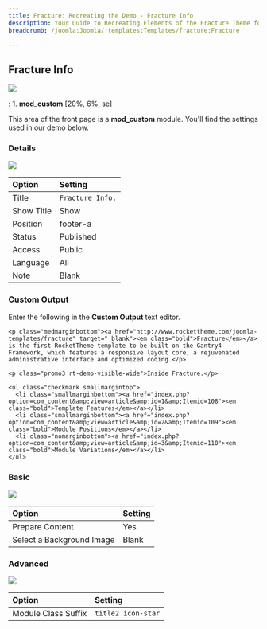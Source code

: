 ```yaml
---
title: Fracture: Recreating the Demo - Fracture Info
description: Your Guide to Recreating Elements of the Fracture Theme for Joomla
breadcrumb: /joomla:Joomla/!templates:Templates/fracture:Fracture

---
```


Fracture Info
-----
![][demo]

:   1. **mod_custom** [20%, 6%, se]

This area of the front page is a **mod_custom** module. You'll find the settings used in our demo below.

### Details
![][demo2]

| Option     | Setting          |  
| :--------- | :--------------- |  
| Title      | `Fracture Info.` |  
| Show Title | Show             |  
| Position   | footer-a         |  
| Status     | Published        |  
| Access     | Public           |  
| Language   | All              |  
| Note       | Blank            |  

### Custom Output
Enter the following in the **Custom Output** text editor.

~~~
<p class="medmarginbottom"><a href="http://www.rockettheme.com/joomla-templates/fracture" target="_blank"><em class="bold">Fracture</em></a> is the first RocketTheme template to be built on the Gantry4 Framework, which features a responsive layout core, a rejuvenated administrative interface and optimized coding.</p>

<p class="promo3 rt-demo-visible-wide">Inside Fracture.</p>

<ul class="checkmark smallmargintop">
  <li class="smallmarginbottom"><a href="index.php?option=com_content&amp;view=article&amp;id=1&amp;Itemid=108"><em class="bold">Template Features</em></a></li>
  <li class="smallmarginbottom"><a href="index.php?option=com_content&amp;view=article&amp;id=2&amp;Itemid=109"><em class="bold">Module Positions</em></a></li>
  <li class="nomarginbottom"><a href="index.php?option=com_content&amp;view=article&amp;id=3&amp;Itemid=110"><em class="bold">Module Variations</em></a></li>
</ul>
~~~

### Basic
![][demo3]

| Option                    | Setting |  
| :------------------------ | :------ |  
| Prepare Content           | Yes     |  
| Select a Background Image | Blank   |

### Advanced
![][demo4]

| Option              | Setting            |  
| :------------------ | :----------------- |  
| Module Class Suffix | `title2 icon-star` |  

[demo]: assets/demo_6.jpeg
[demo2]: assets/info_1.jpeg
[demo3]: assets/info_2.jpeg
[demo4]: assets/info_3.jpeg